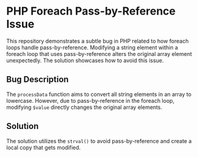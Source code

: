 # PHP Foreach Pass-by-Reference Issue

This repository demonstrates a subtle bug in PHP related to how foreach loops handle pass-by-reference.  Modifying a string element within a foreach loop that uses pass-by-reference alters the original array element unexpectedly.  The solution showcases how to avoid this issue.

## Bug Description

The `processData` function aims to convert all string elements in an array to lowercase.  However, due to pass-by-reference in the foreach loop, modifying `$value` directly changes the original array elements. 

## Solution

The solution utilizes the `strval()` to avoid pass-by-reference and create a local copy that gets modified.